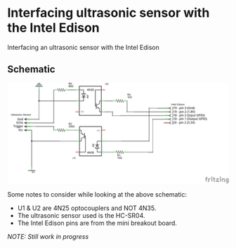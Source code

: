 # Interfacing ultrasonic sensor with the Intel Edison
Interfacing an ultrasonic sensor with the Intel Edison

## Schematic
![Schematic](/Schematic/Schematic_esquema.jpg "Schematic")

Some notes to consider while looking at the above schematic:
* U1 & U2 are 4N25 optocouplers and NOT 4N35.
* The ultrasonic sensor used is the HC-SR04.
* The Intel Edison pins are from the mini breakout board.

*NOTE: Still work in progress*
